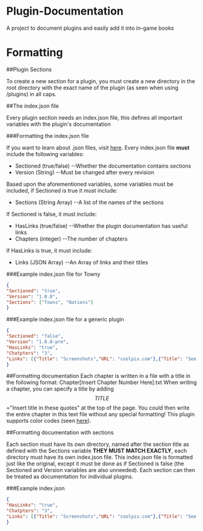 Plugin-Documentation
====================

A project to document plugins and easily add it into in-game books

Formatting
==========

##Plugin Sections

To create a new section for a plugin, you must create a new directory in the root directory with the exact name of the plugin (as seen when using /plugins) in all caps.

##The index.json file

Every plugin section needs an index.json file, this defines all important variables with the plugin's documentation

###Formatting the index.json file

If you want to learn about .json files, visit [here](http://www.w3schools.com/json/json_syntax.asp). Every index.json file **must** include the following variables: 
* Sectioned (true/false) --Whether the documentation contains sections
* Version (String) --Must be changed after every revision

Based upon the aforementioned variables, some variables must be included, if Sectioned is true it must include:
* Sections (String Array) --A list of the names of the sections

If Sectioned is false, it must include:
* HasLinks (true/false) --Whether the plugin documentation has useful links
* Chapters (integer) --The number of chapters

If HasLinks is true, it must include:
* Links (JSON Array) --An Array of links and their titles

###Example index.json file for Towny

```JSON
{
"Sectioned": "true",
"Version": "1.0.0",
"Sections": ["Towns", "Nations"]
}
```

###Example index.json file for a generic plugin

```JSON
{
"Sectioned": "false",
"Version": "1.0.0-pre",
"HasLinks": "true",
"Chatpters": "3",
"Links": [{"Title": "Screenshots","URL": "coolpix.com"},{"Title": "See more info here:","URL": "wiki.website.com"}]
}
```

##Formatting documentation
Each chapter is written in a file with a title in the following format: Chapter[Insert Chapter Number Here].txt
When writing a chapter, you can specify a title by adding $$TITLE$$="Insert title in these quotes" at the top of the page.
You could then write the entire chapter in this text file without any special formatting! This plugin supports color codes (seen [here](http://ess.khhq.net/mc/)).

##Formatting documentation with sections

Each section must have its own directory, named after the section title as defined with the Sections variable **THEY MUST MATCH EXACTLY**, each directory must have its own index.json file. This index.json file is formatted just like the original, except it must be done as if Sectioned is false (the Sectioned and Version variables are also unneeded). Each section can then be treated as documentation for individual plugins.

###Example index.json

```JSON
{
"HasLinks": "true",
"Chatpters": "3",
"Links": [{"Title": "Screenshots","URL": "coolpix.com"},{"Title": "See more info here:","URL": "wiki.website.com"}]
}
```
